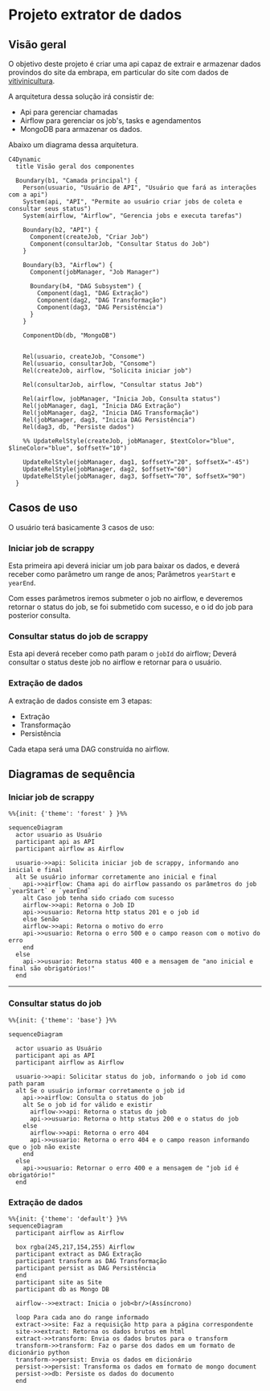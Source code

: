 # Projeto extrator de dados

## Visão geral

O objetivo deste projeto é criar uma api capaz de extrair e armazenar dados provindos do site da embrapa, em particular 
do site com dados de [vitivinicultura](http://vitibrasil.cnpuv.embrapa.br/index.php?opcao=opt_01).

A arquitetura dessa solução irá consistir de:

* Api para gerenciar chamadas
* Airflow para gerenciar os job's, tasks e agendamentos
* MongoDB para armazenar os dados.

Abaixo um diagrama dessa arquitetura.

```mermaid
C4Dynamic
  title Visão geral dos componentes

  Boundary(b1, "Camada principal") {
    Person(usuario, "Usuário de API", "Usuário que fará as interações com a api")
    System(api, "API", "Permite ao usuário criar jobs de coleta e consultar seus status")
    System(airflow, "Airflow", "Gerencia jobs e executa tarefas")

    Boundary(b2, "API") {
      Component(createJob, "Criar Job")
      Component(consultarJob, "Consultar Status do Job")
    }

    Boundary(b3, "Airflow") {
      Component(jobManager, "Job Manager")

      Boundary(b4, "DAG Subsystem") {
        Component(dag1, "DAG Extração")
        Component(dag2, "DAG Transformação")
        Component(dag3, "DAG Persistência")
      }
    }

    ComponentDb(db, "MongoDB")


    Rel(usuario, createJob, "Consome")
    Rel(usuario, consultarJob, "Consome")
    Rel(createJob, airflow, "Solicita iniciar job")
    
    Rel(consultarJob, airflow, "Consultar status Job")

    Rel(airflow, jobManager, "Inicia Job, Consulta status")
    Rel(jobManager, dag1, "Inicia DAG Extração")
    Rel(jobManager, dag2, "Inicia DAG Transformação")
    Rel(jobManager, dag3, "Inicia DAG Persistência")
    Rel(dag3, db, "Persiste dados")

    %% UpdateRelStyle(createJob, jobManager, $textColor="blue", $lineColor="blue", $offsetY="10")

    UpdateRelStyle(jobManager, dag1, $offsetY="20", $offsetX="-45")
    UpdateRelStyle(jobManager, dag2, $offsetY="60")
    UpdateRelStyle(jobManager, dag3, $offsetY="70", $offsetX="90")
  }

```

## Casos de uso

O usuário terá basicamente 3 casos de uso:

### Iniciar job de scrappy

Esta primeira api deverá iniciar um job para baixar os dados, e deverá receber como parâmetro um range de anos; Parâmetros `yearStart` e `yearEnd`.

Com esses parâmetros iremos submeter o job no airflow, e deveremos retornar o status do job, se foi submetido com sucesso, e o id do job para posterior consulta.

### Consultar status do job de scrappy

Esta api deverá receber como path param o `jobId` do airflow; Deverá consultar o status deste job no airflow e retornar para o usuário.

### Extração de dados

A extração de dados consiste em 3 etapas:

* Extração 
* Transformação
* Persistência

Cada etapa será uma DAG construída no airflow.

## Diagramas de sequência

### Iniciar job de scrappy 

```mermaid
%%{init: {'theme': 'forest' } }%%

sequenceDiagram
  actor usuario as Usuário
  participant api as API
  participant airflow as Airflow
  
  usuario->>api: Solicita iniciar job de scrappy, informando ano inicial e final
  alt Se usuário informar corretamente ano inicial e final
    api->>airflow: Chama api do airflow passando os parâmetros do job `yearStart` e `yearEnd`
    alt Caso job tenha sido criado com sucesso
    airflow->>api: Retorna o Job ID
    api->>usuario: Retorna http status 201 e o job id
    else Senão
    airflow->>api: Retorna o motivo do erro
    api->>usuario: Retorna o erro 500 e o campo reason com o motivo do erro
    end
  else
    api->>usuario: Retorna status 400 e a mensagem de "ano inicial e final são obrigatórios!"
  end

```

---

### Consultar status do job


```mermaid
%%{init: {'theme': 'base'} }%%

sequenceDiagram

  actor usuario as Usuário
  participant api as API
  participant airflow as Airflow

  usuario->>api: Solicitar status do job, informando o job id como path param
  alt Se o usuário informar corretamente o job id
    api->>airflow: Consulta o status do job
    alt Se o job id for válido e existir
      airflow->>api: Retorna o status do job
      api->>usuario: Retorna o http status 200 e o status do job
    else
      airflow->>api: Retorna o erro 404
      api->>usuario: Retorna o erro 404 e o campo reason informando que o job não existe
    end
  else
    api->>usuario: Retornar o erro 400 e a mensagem de "job id é obrigatório!"
  end
```


### Extração de dados

```mermaid
%%{init: {'theme': 'default'} }%%
sequenceDiagram
  participant airflow as Airflow

  box rgba(245,217,154,255) Airflow 
  participant extract as DAG Extração
  participant transform as DAG Transformação
  participant persist as DAG Persistência
  end
  participant site as Site
  participant db as Mongo DB

  airflow-->>extract: Inicia o job<br/>(Assíncrono)

  loop Para cada ano do range informado
  extract->>site: Faz a requisição http para a página correspondente
  site->>extract: Retorna os dados brutos em html
  extract->>transform: Envia os dados brutos para o transform
  transform->>transform: Faz o parse dos dados em um formato de dicionário python
  transform->>persist: Envia os dados em dicionário
  persist->>persist: Transforma os dados em formato de mongo document
  persist->>db: Persiste os dados do documento
  end


```